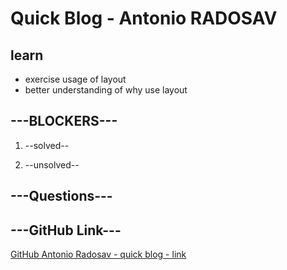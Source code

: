 # Quick Blog - Antonio RADOSAV 

## learn
- exercise usage of layout
- better understanding of why use layout



## ---BLOCKERS---
1. --solved--

2. --unsolved--
 

## ---Questions---


## ---GitHub Link---
[GitHub Antonio Radosav - quick blog - link](https://github.com/RadosavAntonio/quick-blog)

